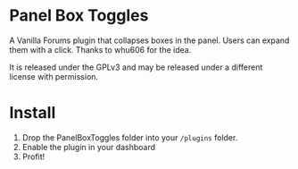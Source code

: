 Panel Box Toggles
=====================
A Vanilla Forums plugin that collapses boxes in the panel. Users can expand them with a click. Thanks to whu606 for the idea.

It is released under the GPLv3 and may be released under a different license with permission.

Install
=======
1.	Drop the PanelBoxToggles folder into your `/plugins` folder.
2.	Enable the plugin in your dashboard
3.	Profit!